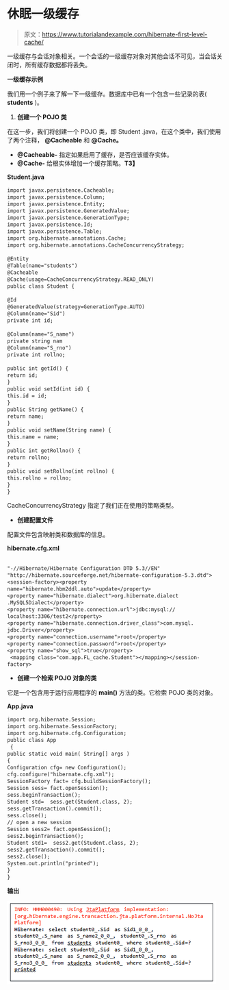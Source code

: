 # 休眠一级缓存

> 原文：<https://www.tutorialandexample.com/hibernate-first-level-cache/>

一级缓存与会话对象相关。一个会话的一级缓存对象对其他会话不可见，当会话关闭时，所有缓存数据都将丢失。

**一级缓存示例**

我们用一个例子来了解一下一级缓存。数据库中已有一个包含一些记录的表( **students** )。

1.  **创建一个 POJO 类**

在这一步，我们将创建一个 POJO 类，即 Student .java，在这个类中，我们使用了两个注释， **@Cacheable** 和 **@Cache。**

*   **@Cacheable-** 指定如果启用了缓存，是否应该缓存实体。
*   **@Cache-** 给根实体增加一个缓存策略。**T3】**

**Student.java**

```
import javax.persistence.Cacheable;
import javax.persistence.Column;
import javax.persistence.Entity;
import javax.persistence.GeneratedValue;
import javax.persistence.GenerationType;
import javax.persistence.Id;
import javax.persistence.Table;
import org.hibernate.annotations.Cache;
import org.hibernate.annotations.CacheConcurrencyStrategy;

@Entity
@Table(name="students")
@Cacheable
@Cache(usage=CacheConcurrencyStrategy.READ_ONLY)
public class Student {

@Id
@GeneratedValue(strategy=GenerationType.AUTO)
@Column(name="Sid")
private int id;

@Column(name="S_name")
private string nam
@Column(name="S_rno")
private int rollno;

public int getId() {
return id;
}
public void setId(int id) {
this.id = id;
}
public String getName() {
return name;
}
public void setName(String name) {
this.name = name;
}
public int getRollno() {
return rollno;
}
public void setRollno(int rollno) {
this.rollno = rollno;
}
} 
```

CacheConcurrencyStrategy 指定了我们正在使用的策略类型。

*   **创建配置文件**

配置文件包含映射类和数据库的信息。

**hibernate.cfg.xml**

```

"-//Hibernate/Hibernate Configuration DTD 5.3//EN"  
"http://hibernate.sourceforge.net/hibernate-configuration-5.3.dtd">  
<session-factory><property name="hibernate.hbm2ddl.auto">update</property>  
<property name="hibernate.dialect">org.hibernate.dialect
.MySQL5Dialect</property>
<property name="hibernate.connection.url">jdbc:mysql://
localhost:3306/test2</property>
<property name="hibernate.connection.driver_class">com.mysql.
jdbc.Driver</property>
<property name="connection.username">root</property>  
<property name="connection.password">root</property>   
<property name="show_sql">true</property>
 <mapping class="com.app.FL_cache.Student"></mapping></session-factory>    
```

*   **创建一个检索 POJO 对象的类**

它是一个包含用于运行应用程序的 **main()** 方法的类。它检索 POJO 类的对象。

**App.java**

```
import org.hibernate.Session;
import org.hibernate.SessionFactory;
import org.hibernate.cfg.Configuration;
public class App 
 {
public static void main( String[] args )
{   
Configuration cfg= new Configuration();
cfg.configure("hibernate.cfg.xml");
SessionFactory fact= cfg.buildSessionFactory();
Session sess= fact.openSession();
sess.beginTransaction();
Student std=  sess.get(Student.class, 2);
sess.getTransaction().commit();
sess.close();
// open a new session
Session sess2= fact.openSession();
sess2.beginTransaction();
Student std1=  sess2.get(Student.class, 2);
sess2.getTransaction().commit();
sess2.close();
System.out.println("printed");
}
} 
```

**输出**

![](img/ce15e125b6211804adf093f732a83388.png)